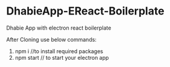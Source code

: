 # DhabieApp-EReact-Boilerplate

Dhabie App with electron react boilerplate

After Cloning use below commands:

1. npm i //to install required packages
2. npm start // to start your electron app

